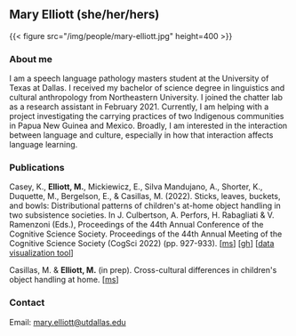 ## Mary Elliott (she/her/hers)

{{< figure src="/img/people/mary-elliott.jpg" height=400 >}}

### About me

I am a speech language pathology masters student at the University of Texas at Dallas. I received my bachelor of science degree in linguistics and cultural anthropology from Northeastern University. I joined the chatter lab as a research assistant in February 2021.  Currently, I am helping with a project investigating the carrying practices of two Indigenous communities in Papua New Guinea and Mexico. Broadly, I am interested in the interaction between language and culture, especially in how that interaction affects language learning.

### Publications
Casey, K., **Elliott, M.**, Mickiewicz, E., Silva Mandujano, A., Shorter, K., Duquette, M., Bergelson, E., & Casillas, M. (2022). Sticks, leaves, buckets, and bowls: Distributional patterns of children's at-home object handling in two subsistence societies. In J. Culbertson, A. Perfors, H. Rabagliati & V. Ramenzoni (Eds.), Proceedings of the 44th Annual Conference of the Cognitive Science Society. Proceedings of the 44th Annual Meeting of the Cognitive Science Society (CogSci 2022) (pp. 927-933). [[ms](/lab-publications/Casey_et_al_2022_Sticks_leaves_buckets_bowls_CogSci.pdf)] [[gh](https://github.com/kennedycasey/daylong-object-ids)] [[data visualization tool](https://aclew.shinyapps.io/CogSci-TSE-ROS-objects/)]

Casillas, M. & **Elliott, M.** (in prep). Cross-cultural differences in children's object handling at home. [[ms](/lab-publications/Casillas_Elliott_submitted_crosscultural_differences_in_childrens_object_handling_at_home.pdf)]



### Contact 
Email: mary.elliott@utdallas.edu
